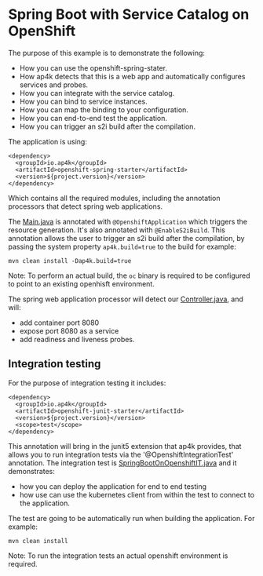 # Spring Boot with Service Catalog on OpenShift 


The purpose of this example is to demonstrate the following:

- How you can use the openshift-spring-stater.
- How ap4k detects that this is a web app and automatically configures services and probes.
- How you can integrate with the service catalog.
- How you can bind to service instances.
- How you can map the binding to your configuration.
- How you can end-to-end test the application.
- How you can trigger an s2i build after the compilation.


The application is using:

    <dependency>
      <groupId>io.ap4k</groupId>
      <artifactId>openshift-spring-starter</artifactId>
      <version>${project.version}</version>
    </dependency>
    
Which contains all the required modules, including the annotation processors that detect spring web applications.

The [Main.java](src/main/java/io/ap4k/example/sbonopenshift/Main.java) is annotated with `@OpenshiftApplication` which triggers the resource generation.
It's also annotated with `@EnableS2iBuild`. This annotation allows the user to trigger an s2i build after the compilation, by passing the system property 
`ap4k.build=true` to the build for example:

    mvn clean install -Dap4k.build=true
    
Note: To perform an actual build, the `oc` binary is required to be configured to point to an existing openhisft environment.

The spring web application processor will detect our [Controller.java](src/main/java/io/ap4k/example/sbonopenshift/Controller.java), and will:

- add container port 8080
- expose port 8080 as a service
- add readiness and liveness probes.

## Integration testing

For the purpose of integration testing it includes:

    <dependency>
      <groupId>io.ap4k</groupId>
      <artifactId>openshift-junit-starter</artifactId>
      <version>${project.version}</version>
      <scope>test</scope>
    </dependency>

This annotation will bring in the junit5 extension that ap4k provides, that allows you to run integration tests via the '@OpenshiftIntegrationTest' annotation.
The integration test is [SpringBootOnOpenshiftIT.java](src/test/java/io/ap4k/example/sbonopenshift/SpringBootOnOpenshiftIT.java) and it demonstrates:

- how you can deploy the application for end to end testing
- how use can use the kubernetes client from within the test to connect to the application.

The test are going to be automatically run when building the application. For example:

    mvn clean install
    
Note: To run the integration tests an actual openshift environment is required.

